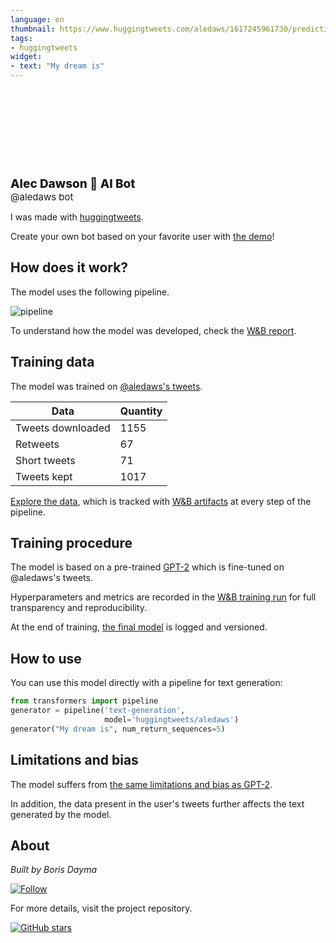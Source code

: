 ```yaml
---
language: en
thumbnail: https://www.huggingtweets.com/aledaws/1617245961730/predictions.png
tags:
- huggingtweets
widget:
- text: "My dream is"
---
```


<div>
<div style="width: 132px; height:132px; border-radius: 50%; background-size: cover; background-image: url('https://pbs.twimg.com/profile_images/480053897382199298/jZba2UiA_400x400.jpeg')">
</div>
<div style="margin-top: 8px; font-size: 19px; font-weight: 800">Alec Dawson 🤖 AI Bot </div>
<div style="font-size: 15px">@aledaws bot</div>
</div>

I was made with [huggingtweets](https://github.com/borisdayma/huggingtweets).

Create your own bot based on your favorite user with [the demo](https://colab.research.google.com/github/borisdayma/huggingtweets/blob/master/huggingtweets-demo.ipynb)!

## How does it work?

The model uses the following pipeline.

![pipeline](https://github.com/borisdayma/huggingtweets/blob/master/img/pipeline.png?raw=true)

To understand how the model was developed, check the [W&B report](https://wandb.ai/wandb/huggingtweets/reports/HuggingTweets-Train-a-Model-to-Generate-Tweets--VmlldzoxMTY5MjI).

## Training data

The model was trained on [@aledaws's tweets](https://twitter.com/aledaws).

| Data | Quantity |
| --- | --- |
| Tweets downloaded | 1155 |
| Retweets | 67 |
| Short tweets | 71 |
| Tweets kept | 1017 |

[Explore the data](https://wandb.ai/wandb/huggingtweets/runs/3agqmwhg/artifacts), which is tracked with [W&B artifacts](https://docs.wandb.com/artifacts) at every step of the pipeline.

## Training procedure

The model is based on a pre-trained [GPT-2](https://huggingface.co/gpt2) which is fine-tuned on @aledaws's tweets.

Hyperparameters and metrics are recorded in the [W&B training run](https://wandb.ai/wandb/huggingtweets/runs/3xwitci1) for full transparency and reproducibility.

At the end of training, [the final model](https://wandb.ai/wandb/huggingtweets/runs/3xwitci1/artifacts) is logged and versioned.

## How to use

You can use this model directly with a pipeline for text generation:

```python
from transformers import pipeline
generator = pipeline('text-generation',
                     model='huggingtweets/aledaws')
generator("My dream is", num_return_sequences=5)
```

## Limitations and bias

The model suffers from [the same limitations and bias as GPT-2](https://huggingface.co/gpt2#limitations-and-bias).

In addition, the data present in the user's tweets further affects the text generated by the model.

## About

*Built by Boris Dayma*

[![Follow](https://img.shields.io/twitter/follow/borisdayma?style=social)](https://twitter.com/intent/follow?screen_name=borisdayma)

For more details, visit the project repository.

[![GitHub stars](https://img.shields.io/github/stars/borisdayma/huggingtweets?style=social)](https://github.com/borisdayma/huggingtweets)
